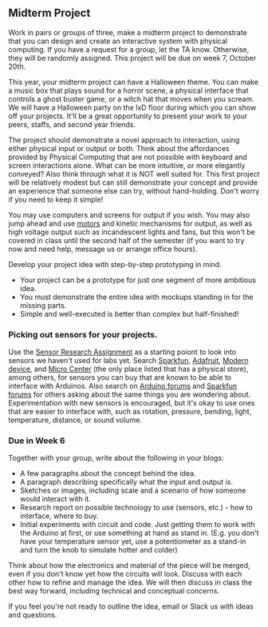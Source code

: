 ## Midterm Project

Work in pairs or groups of three, make a midterm project to demonstrate that you can design and create an interactive system with physical computing. If you have a request for a group, let the TA know. Otherwise, they will be randomly assigned. This project will be due on week 7, October 20th.

This year, your midterm project can have a Halloween theme. You can make a music box that plays sound for a horror scene, a physical interface that controls a ghost buster game, or a witch hat that moves when you scream. We will have a Halloween party on the IxD floor during which you can show off your projects. It'll be a great opportunity to present your work to your peers, staffs, and second year friends.

The project should demonstrate a novel approach to interaction, using either physical input or output or both. Think about the affordances provided by Physical Computing that are not possible with keyboard and screen interactions alone. What can be more intuitive, or more elegantly conveyed? Also think through what it is NOT well suited for. This first project will be relatively modest but can still demonstrate your concept and provide an experience that someone else can try, without hand-holding. Don't worry if you need to keep it simple!

You may use computers and screens for output if you wish. You may also jump ahead and use [motors](https://itp.nyu.edu/physcomp/labs/motors-and-transistors/lab-controlling-a-stepper-motor-with-a-step-and-direction-driver/) and kinetic mechanisms for output, as well as high voltage output such as incandescent lights and fans, but this won't be covered in class until the second half of the semester (if you want to try now and need help, message us or arrange office hours).

Develop your project idea with step-by-step prototyping in mind.

- Your project can be a prototype for just one segment of more ambitious idea.
- You must demonstrate the entire idea with mockups standing in for the missing parts.
- Simple and well-executed is better than complex but half-finished!

### Picking out sensors for your projects.

Use the [Sensor Research Assignment](Week-4/Sensor-project-research.html) as a starting poiont to look into sensors we haven't used for labs yet. Search [Sparkfun](www.sparkfun.com), [Adafruit](www.adafruit.com), [Modern device](www.moderndevice.com), and [Micro Center](https://www.microcenter.com/search/search_results.aspx?N=&cat=&Ntt=arduino+sensors&searchButton=search) (the only place listed that has a physical store), among others, for sensors you can buy that are known to be able to interface with Arduinos. Also search on [Arduino forums](http://forum.arduino.cc) and [Sparkfun forums](https://forum.sparkfun.com) for others asking about the same things you are wondering about. Experimentation with new sensors is encouraged, but it's okay to use ones that are easier to interface with, such as rotation, pressure, bending, light, temperature, distance, or sound volume.

### Due in Week 6

Together with your group, write about the following in your blogs:

- A few paragraphs about the concept behind the idea.
- A paragraph describing specifically what the input and output is.
- Sketches or images, including scale and a scenario of how someone would interact with it.
- Research report on possible technology to use (sensors, etc.) - how to interface, where to buy.
- Initial experiments with circuit and code. Just getting them to work with the Arduino at first, or use something at hand as stand in. (E.g. you don't have your temperature sensor yet, use a potentiometer as a stand-in and turn the knob to simulate hotter and colder)

Think about how the electronics and material of the piece will be merged, even if you don't know yet how the circuits will look. Discuss with each other how to refine and manage the idea. We will then discuss in class the best way forward, including technical and conceptual concerns.

If you feel you're not ready to outline the idea, email or Slack us with ideas and questions.

